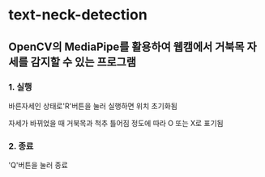 # text-neck-detection
## OpenCV의 MediaPipe를 활용하여 웹캠에서 거북목 자세를 감지할 수 있는 프로그램

### 1. 실행
바른자세인 상태로'R'버튼을 눌러 실행하면 위치 초기화됨

자세가 바뀌었을 때 거북목과 척추 틀어짐 정도에 따라 O 또는 X로 표기됨

### 2. 종료
'Q'버튼을 눌러 종료

